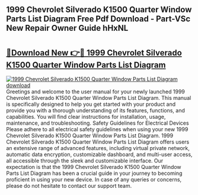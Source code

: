 ## 1999 Chevrolet Silverado K1500 Quarter Window Parts List Diagram Free Pdf Download - Part-VSc New Repair Owner Guide hHxNL

# <h2><a href="http://dfk2v08.blite.top/?on=1999+Chevrolet+Silverado+K1500+Quarter+Window+Parts+List+Diagram">🔗Download New 👉🔴 1999 Chevrolet Silverado K1500 Quarter Window Parts List Diagram</a></h2>

[![1999 Chevrolet Silverado K1500 Quarter Window Parts List Diagram download](https://i.imgur.com/lujVjoI.png)](http://dfk2v08.blite.top/?on=1999+Chevrolet+Silverado+K1500+Quarter+Window+Parts+List+Diagram)
Greetings and welcome to the user manual for your newly launched 1999 Chevrolet Silverado K1500 Quarter Window Parts List Diagram. This manual is specifically designed to help you get started with your product and provide you with a thorough understanding of its features, functions, and capabilities. You will find clear instructions for installation, usage, maintenance, and troubleshooting. Safety Guidelines for Electrical Devices Please adhere to all electrical safety guidelines when using your new 1999 Chevrolet Silverado K1500 Quarter Window Parts List Diagram. 1999 Chevrolet Silverado K1500 Quarter Window Parts List Diagram offers users an extensive range of advanced features, including virtual private network, automatic data encryption, customizable dashboard, and multi-user access, all accessible through the sleek and customizable interface. Our expectation is that the 1999 Chevrolet Silverado K1500 Quarter Window Parts List Diagram has been a crucial guide in your journey to becoming proficient in using your new device. In case of any queries or concerns, please do not hesitate to contact our support team.
